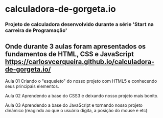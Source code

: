 # calculadora-de-gorgeta.io

### Projeto de calculadora desenvolvido durante a série 'Start na carreira de Programação'

Onde durante 3 aulas foram apresentados os fundamentos de HTML, CSS e JavaScript
https://carlosvcerqueira.github.io/calculadora-de-gorgeta.io/
---
Aula 01
Criando o "esqueleto" do nosso projeto com HTML5 e conhecendo seus principais elementos.

Aula 02
Aprendendo a base do CSS3 e deixando nosso projeto mais bonito.

Aula 03
Aprendendo a base do JavaScript e tornando nosso projeto dinâmico
(reagindo ao que o usuário digita, a posição do mouse e etc)
